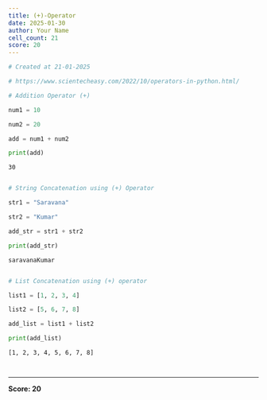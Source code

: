 ```yaml
---
title: (+)-Operator
date: 2025-01-30
author: Your Name
cell_count: 21
score: 20
---
```


```python
# Created at 21-01-2025
```


```python
# https://www.scientecheasy.com/2022/10/operators-in-python.html/
```


```python
# Addition Operator (+)
```


```python
num1 = 10
```


```python
num2 = 20
```


```python
add = num1 + num2
```


```python
print(add)
```

    30



```python

```


```python
# String Concatenation using (+) Operator
```


```python
str1 = "Saravana"
```


```python
str2 = "Kumar"
```


```python
add_str = str1 + str2
```


```python
print(add_str)
```

    saravanaKumar



```python

```


```python
# List Concatenation using (+) operator
```


```python
list1 = [1, 2, 3, 4] 
```


```python
list2 = [5, 6, 7, 8]
```


```python
add_list = list1 + list2
```


```python
print(add_list)
```

    [1, 2, 3, 4, 5, 6, 7, 8]



```python

```


```python

```


---
**Score: 20**
